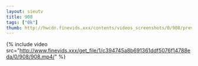 ```yaml
--- 
layout: sieutv
title: 908
tags: ["0k"]
thumb: http://hwcdn.finevids.xxx/contents/videos_screenshots/0/908/preview.mp4.jpg
---
```

{% include video src="http://www.finevids.xxx/get_file/1/c394745a8b691361ddf5076f14788eda/0/908/908.mp4/" %} 
